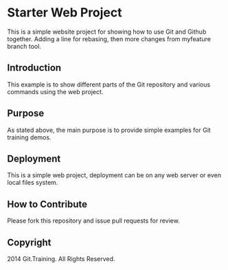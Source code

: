 # Starter Web Project

This is a simple website project for showing how to use Git and Github together.  Adding a line for rebasing, then more changes from myfeature branch tool.

## Introduction
This example is to show different parts of the Git repository and various commands using the web project.

## Purpose
As stated above, the main purpose is to provide simple examples for Git training demos.

## Deployment

This is a simple web project, deployment can be on any web server or even local files system.

## How to Contribute

Please fork this repository and issue pull requests for review.

## Copyright

2014 Git.Training.  All Rights Reserved.
